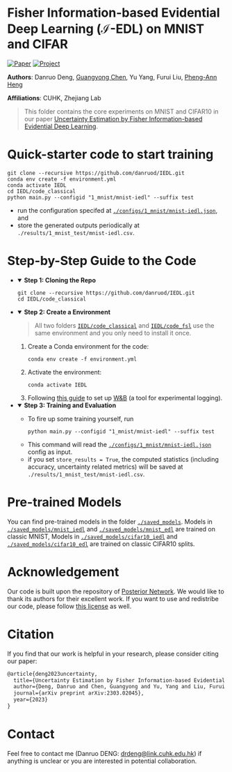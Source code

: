 # Fisher Information-based Evidential Deep Learning ($\mathcal{I}$-EDL) on MNIST and CIFAR

[![Paper](https://img.shields.io/badge/Paper-arXiv-b31b1b?style=flat-square)](https://arxiv.org/pdf/2303.02045.pdf)
[![Project](https://img.shields.io/badge/Code-Github-purple?style=flat-square)](https://github.com/danruod/IEDL)

**Authors**: Danruo Deng, [Guangyong Chen](https://guangyongchen.github.io/), Yu Yang, Furui Liu, [Pheng-Ann Heng](http://www.cse.cuhk.edu.hk/~pheng/1.html)

**Affiliations**: CUHK, Zhejiang Lab

> This folder contains the core experiments on MNIST and CIFAR10 in our paper [Uncertainty Estimation by Fisher Information-based Evidential Deep Learning](https://arxiv.org/pdf/2303.02045.pdf). 


# Quick-starter code to start training
   ```
   git clone --recursive https://github.com/danruod/IEDL.git
   conda env create -f environment.yml
   conda activate IEDL
   cd IEDL/code_classical
   python main.py --configid "1_mnist/mnist-iedl" --suffix test
   ```
   * run the configuration specifed at [`./configs/1_mnist/mnist-iedl.json`](./configs/1_mnist/mnist-iedl.json), and
   * store the generated outputs periodically at `./results/1_mnist_test/mnist-iedl.csv`.


# Step-by-Step Guide to the Code
   
+  <details open>
   <summary><strong>Step 1: Cloning the Repo</strong></summary>
    
      ```
      git clone --recursive https://github.com/danruod/IEDL.git
      cd IEDL/code_classical
      ```
   </details>

+  <details open>
   <summary><strong>Step 2: Create a Environment</strong></summary>
   
   > All two folders [`IEDL/code_classical`](./) and [`IEDL/code_fsl`](../code_fsl) use the same environment and you only need to install it once. 
   1. Create a Conda environment for the code:
      ```
      conda env create -f environment.yml
      ```
   2. Activate the environment:
      ```
      conda activate IEDL
      ```
   3. Following [this guide](https://docs.wandb.ai/quickstart#set-up-wb) to set up [W&B](https://wandb.ai/) (a tool for experimental logging). 
   
   </details>
   
+  <details open>
   <summary><strong>Step 3: Training and Evaluation</strong></summary>
   
      * To fire up some training yourself, run
        ```
        python main.py --configid "1_mnist/mnist-iedl" --suffix test
        ```
      * This command will read the [`./configs/1_mnist/mnist-iedl.json`](./configs/1_mnist/mnist-iedl.json) config as input.
      * if you set `store_results = True`, the computed statistics (including accuracy, uncertainty related metrics) will be saved at  `./results/1_mnist_test/mnist-iedl.csv`.
   
   </details>

</details>

# Pre-trained Models
You can find pre-trained models in the folder [`./saved_models`](./saved_models). Models in [`./saved_models/mnist_iedl`](./saved_models/mnist_iedl) and [`./saved_models/mnist_edl`](./saved_models/mnist_edl) are trained on classic MNIST,  Models in [`./saved_models/cifar10_iedl`](./saved_models/cifar10_iedl) and [`./saved_models/cifar10_edl`](./saved_models/cifar10_edl) are trained on classic CIFAR10 splits.

# Acknowledgement
Our code is built upon the repository of [Posterior Network](https://github.com/sharpenb/Posterior-Network). We would like to thank its authors for their excellent work. If you want to use and redistribe our code, please follow [this license](https://github.com/danruod/IEDL/blob/main/LICENSE) as well.

# Citation
If you find that our work is helpful in your research, please consider citing our paper:
```latex
@article{deng2023uncertainty,
  title={Uncertainty Estimation by Fisher Information-based Evidential Deep Learning},
  author={Deng, Danruo and Chen, Guangyong and Yu, Yang and Liu, Furui and Heng, Pheng-Ann},
  journal={arXiv preprint arXiv:2303.02045},
  year={2023}
}
```

# Contact
Feel free to contact me (Danruo DENG: [drdeng@link.cuhk.edu.hk](mailto:drdeng@link.cuhk.edu.hk)) if anything is unclear or you are interested in potential collaboration.
